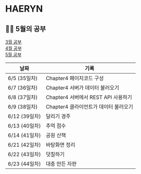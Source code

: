 # HAERYN
<h2>✍🏻 5월의 공부</h2>

[3월 공부](https://github.com/techeer-TIL-group/HAERYN/blob/main/%EA%B8%B0%EB%A1%9D/3%EC%9B%94%20%EA%B8%B0%EB%A1%9D.md) <br/>
[4월 공부](https://github.com/techeer-TIL-group/HAERYN/blob/main/%EA%B8%B0%EB%A1%9D/4%EC%9B%94%20%EA%B8%B0%EB%A1%9D.md) <br/>
[5월 공부](https://github.com/techeer-TIL-group/HAERYN/blob/main/%EA%B8%B0%EB%A1%9D/5%EC%9B%94%20%EA%B8%B0%EB%A1%9D.md)

| 날짜         | 기록 |
|------------ | -- |
| 6/5 (35일차) | Chapter4 페이지코드 구성 |
| 6/7 (36일차) | Chapter4 서버가 데이터 불러오기 |
| 6/8 (37일차) | Chapter4 서버에서 REST API 사용하기 |
| 6/9 (38일차) | Chapter4 클라이언트가 데이터 불러오기 |
| 6/12 (39일차) | 달리기 경주 |
| 6/13 (40일차) | 추억 점수|
| 6/14 (41일차) | 공원 산책 |
| 6/21 (42일차) | 바탕화면 정리 |
| 6/22 (43일차) | 덧칠하기 |
| 6/23 (44일차) | 대충 만든 자판 |